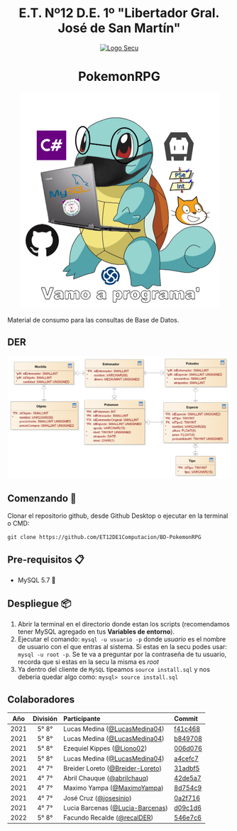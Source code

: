 <h1 align="center">E.T. Nº12 D.E. 1º "Libertador Gral. José de San Martín"</h1>
<p align="center">
  <a href="https://et12.edu.ar"><img src="https://et12.edu.ar/imgs/et12.png" alt="Logo Secu"></a>
</p>
<h1 align="center">PokemonRPG</h1>
<p align="center">
  <img width="445" height="487" src="imgs/vamoAPrograma.png" alt="Logo Secu">
</p>
Material de consumo para las consultas de Base de Datos.

## DER

<img src="doc/DER.png">

## Comenzando 🚀

Clonar el repositorio github, desde Github Desktop o ejecutar en la terminal o CMD:

```
git clone https://github.com/ET12DE1Computacion/BD-PokemonRPG
```

## Pre-requisitos 📋

- MySQL 5.7 🐬

## Despliegue 📦

1. Abrir la terminal en el directorio donde estan los scripts (recomendamos tener MySQL agregado en tus **Variables de entorno**).
1. Ejecutar el comando: `mysql -u usuario -p` donde *usuario* es el nombre de usuario con el que entras al sistema. Si estas en la secu podes usar: `mysql -u root -p`. Se te va a preguntar por la contraseña de tu usuario, recorda que si estas en la secu la misma es *root*
1. Ya dentro del cliente de `MySQL` tipeamos `source install.sql` y nos deberia quedar algo como: `mysql> source install.sql`

## Colaboradores

| Año   | División| Participante                                                                | Commit                                                                                                          |
| :---: | :---:   |       :---                                                                  | :---                                                                                                            |
| 2021  | 5° 8°   | Lucas Medina ([@LucasMedina04](https://github.com/LucasMedina04))                    | [f41c468](https://github.com/ET12DE1Computacion/BD-PokemonRPG/commit/f41c4689b1147b4af05cdc8a1c1ae35171fb7f2d)    |
| 2021  | 5° 8°   | Lucas Medina ([@LucasMedina04](https://github.com/LucasMedina04))                    | [b849708](https://github.com/ET12DE1Computacion/BD-PokemonRPG/commit/b8497080352a823a57a03beddeafa8c0c640a879)    |
| 2021  | 5° 8°   | Ezequiel Kippes ([@Liono02](https://github.com/Liono02))                             | [006d076](https://github.com/ET12DE1Computacion/BD-PokemonRPG/commit/006d076b88312ade579afeec89d4bc51ade5b803)    |
| 2021  | 5° 8°   | Lucas Medina ([@LucasMedina04](https://github.com/LucasMedina04))                    | [a4cefc7](https://github.com/ET12DE1Computacion/BD-PokemonRPG/commit/a4cefc7adaf001151e2a83d7e8ea948464321706)    |
| 2021  | 4° 7°   | Breider Loreto ([@Breider-Loreto](https://github.com/Breider-Loreto))                | [31adbf5](https://github.com/ET12DE1Computacion/BD-PokemonRPG/commit/31adbf590e26b5406897a7c380a96da1c7c8560f)    |
| 2021  | 4° 7°   | Abril Chauque ([@abrilchauq](https://github.com/abrilchauq))                         | [42de5a7](https://github.com/ET12DE1Computacion/BD-PokemonRPG/commit/42de5a75820f831fa72a6cf2b260fcaff3175a3a)    |
| 2021  | 4° 7°   | Maximo Yampa ([@MaximoYampa](https://github.com/MaximoYampa))                        | [8d754c9](https://github.com/ET12DE1Computacion/BD-PokemonRPG/commit/8d754c91f554bb7fadf21b4fcb20986a84f2f4b9)    |
| 2021  | 4° 7°   | José Cruz ([@josesinio](https://github.com/josesinio))                               | [0a2f716](https://github.com/ET12DE1Computacion/BD-PokemonRPG/commit/0a2f7164996de01f6809a29ea9e715dab49bf513)    |
| 2021  | 4° 7°   | Lucia Barcenas ([@Lucia-Barcenas](https://github.com/Lucia-Barcenas))                | [d09c1d6](https://github.com/ET12DE1Computacion/BD-PokemonRPG/commit/d09c1d6d9bdb25c60167547f5c86bcef723b604d)    |
| 2022  | 5° 8°   | Facundo Recalde ([@recalDER](https://github.com/recalDER))                           | [546e7c6](https://github.com/ET12DE1Computacion/BD-PokemonRPG/commit/546e7c63ae1051a28ec20bc43e96fb7b72bdec20)    |
